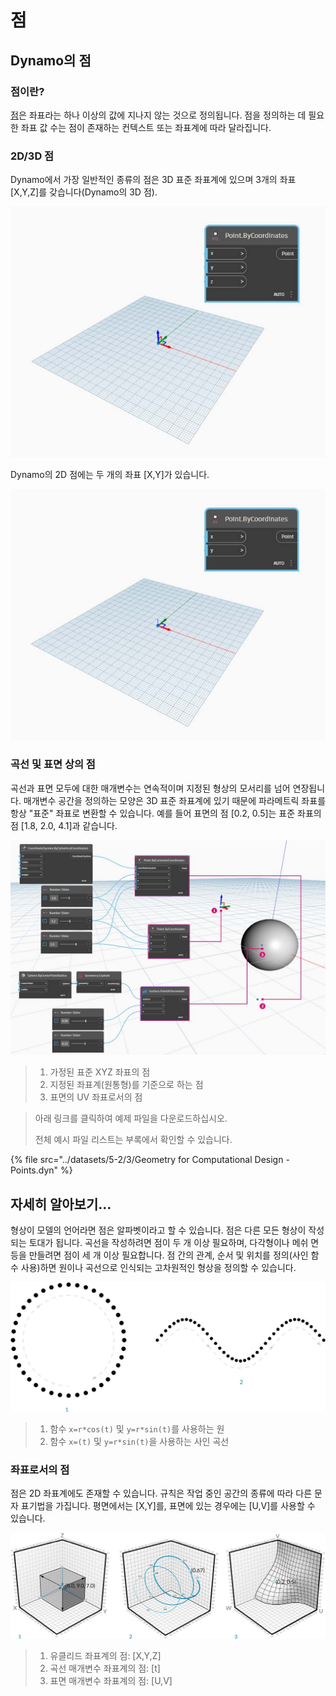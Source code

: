 # 점

## Dynamo의 점

### 점이란?

[점](5-3\_points.md#point-as-coordinates)은 좌표라는 하나 이상의 값에 지나지 않는 것으로 정의됩니다. 점을 정의하는 데 필요한 좌표 값 수는 점이 존재하는 컨텍스트 또는 좌표계에 따라 달라집니다.

### 2D/3D 점

Dynamo에서 가장 일반적인 종류의 점은 3D 표준 좌표계에 있으며 3개의 좌표 [X,Y,Z]를 갖습니다(Dynamo의 3D 점).

![](../images/5-2/3/points-3dpointindynamo.jpg)

Dynamo의 2D 점에는 두 개의 좌표 [X,Y]가 있습니다.

![](../images/5-2/3/points-2dpointindynamo.jpg)

### 곡선 및 표면 상의 점

곡선과 표면 모두에 대한 매개변수는 연속적이며 지정된 형상의 모서리를 넘어 연장됩니다. 매개변수 공간을 정의하는 모양은 3D 표준 좌표계에 있기 때문에 파라메트릭 좌표를 항상 "표준" 좌표로 변환할 수 있습니다. 예를 들어 표면의 점 [0.2, 0.5]는 표준 좌표의 점 [1.8, 2.0, 4.1]과 같습니다.

![](../images/5-2/3/points-xyzvscoordsysvsuv.jpg)

> 1. 가정된 표준 XYZ 좌표의 점
> 2. 지정된 좌표계(원통형)를 기준으로 하는 점
> 3. 표면의 UV 좌표로서의 점

> 아래 링크를 클릭하여 예제 파일을 다운로드하십시오.
>
> 전체 예시 파일 리스트는 부록에서 확인할 수 있습니다.

{% file src="../datasets/5-2/3/Geometry for Computational Design - Points.dyn" %}

## 자세히 알아보기...

형상이 모델의 언어라면 점은 알파벳이라고 할 수 있습니다. 점은 다른 모든 형상이 작성되는 토대가 됩니다. 곡선을 작성하려면 점이 두 개 이상 필요하며, 다각형이나 메쉬 면 등을 만들려면 점이 세 개 이상 필요합니다. 점 간의 관계, 순서 및 위치를 정의(사인 함수 사용)하면 원이나 곡선으로 인식되는 고차원적인 형상을 정의할 수 있습니다.

![점 대 곡선](../images/5-2/3/PointsAsBuildingBlocks-1.jpg)

> 1. 함수 `x=r*cos(t)` 및 `y=r*sin(t)`를 사용하는 원
> 2. 함수 `x=(t)` 및 `y=r*sin(t)`을 사용하는 사인 곡선

### 좌표로서의 점

점은 2D 좌표계에도 존재할 수 있습니다. 규칙은 작업 중인 공간의 종류에 따라 다른 문자 표기법을 가집니다. 평면에서는 [X,Y]를, 표면에 있는 경우에는 [U,V]를 사용할 수 있습니다.

![좌표로서의 점](../images/5-2/3/Coordinates.jpg)

> 1. 유클리드 좌표계의 점: [X,Y,Z]
> 2. 곡선 매개변수 좌표계의 점: [t]
> 3. 표면 매개변수 좌표계의 점: [U,V]
